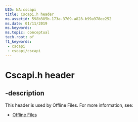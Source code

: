 ```yaml
---
UID: NA:cscapi
title: Cscapi.h header
ms.assetid: 598b385b-173a-3709-a828-b99a978ee252
ms.date: 01/11/2019
ms.keywords: 
ms.topic: conceptual
tech.root: of
f1_keywords:
 - cscapi
 - cscapi/cscapi
---
```


# Cscapi.h header


## -description

This header is used by Offline Files. For more information, see:

- [Offline Files](../_of/index.md)

